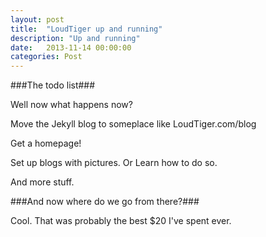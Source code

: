 ```yaml
---
layout: post
title:  "LoudTiger up and running"
description: "Up and running"
date:   2013-11-14 00:00:00
categories: Post 
---
```

###The todo list###

Well now what happens now?

Move the Jekyll blog to someplace like LoudTiger.com/blog

Get a homepage!

Set up blogs with pictures. Or Learn how to do so.

And more stuff.


###And now where do we go from there?###

Cool. That was probably the best $20 I've spent ever.


